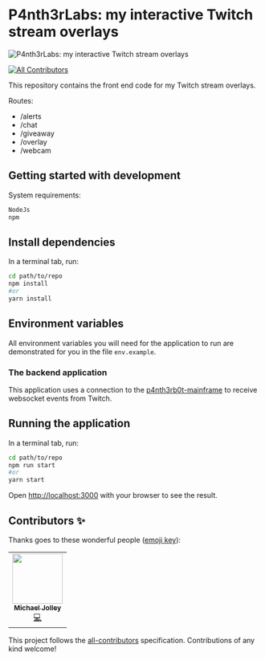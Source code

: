 # P4nth3rLabs: my interactive Twitch stream overlays

![P4nth3rLabs: my interactive Twitch stream overlays](https://p4nth3rblog-og-image.vercel.app/P4nth3rLabs%3A%20my%20interactive%20Twitch%20stream%20overlays.png?theme=light&md=0&fontSize=80px&images=https%3A%2F%2Fp4nth3rlabs.netlify.app%2Fassets%2Fsvgs%2Fpanthers%2Ffire.svg)

<!-- ALL-CONTRIBUTORS-BADGE:START - Do not remove or modify this section -->

[![All Contributors](https://img.shields.io/badge/all_contributors-1-orange.svg?style=flat-square)](#contributors-)

<!-- ALL-CONTRIBUTORS-BADGE:END -->

This repository contains the front end code for my Twitch stream overlays.

Routes:

- /alerts
- /chat
- /giveaway
- /overlay
- /webcam

## Getting started with development

System requirements:

```bash
NodeJs
npm
```

## Install dependencies

In a terminal tab, run:

```bash
cd path/to/repo
npm install
#or
yarn install
```

## Environment variables

All environment variables you will need for the application to run are demonstrated for you in the file `env.example`.

### The backend application

This application uses a connection to the [p4nth3rb0t-mainframe](https://github.com/whitep4nth3r/p4nth3rb0t-mainframe) to receive websocket events from Twitch.

## Running the application

In a terminal tab, run:

```bash
cd path/to/repo
npm run start
#or
yarn start
```

Open [http://localhost:3000](http://localhost:3000) with your browser to see the result.

## Contributors ✨

Thanks goes to these wonderful people ([emoji key](https://allcontributors.org/docs/en/emoji-key)):

<!-- ALL-CONTRIBUTORS-LIST:START - Do not remove or modify this section -->
<!-- prettier-ignore-start -->
<!-- markdownlint-disable -->
<table>
  <tr>
    <td align="center"><a href="https://baldbeardedbuilder.com/"><img src="https://avatars2.githubusercontent.com/u/1228996?v=4" width="100px;" alt=""/><br /><sub><b>Michael Jolley</b></sub></a><br /><a href="https://github.com/whitep4nth3r/p4nth3rlabs/commits?author=MichaelJolley" title="Code">💻</a></td>
  </tr>
</table>

<!-- markdownlint-enable -->
<!-- prettier-ignore-end -->

<!-- ALL-CONTRIBUTORS-LIST:END -->

This project follows the [all-contributors](https://github.com/all-contributors/all-contributors) specification. Contributions of any kind welcome!
